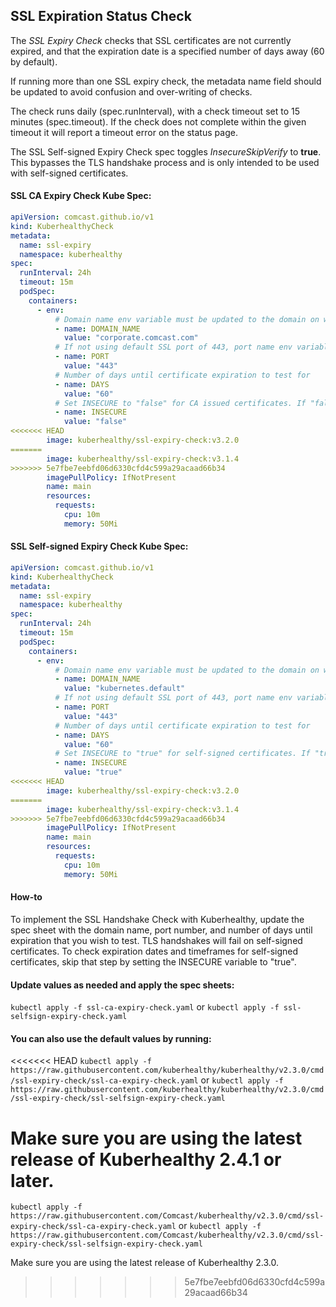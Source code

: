 ## SSL Expiration Status Check

The *SSL Expiry Check* checks that SSL certificates are not currently expired, and that the expiration date is a specified number of days away (60 by default).

If running more than one SSL expiry check, the metadata name field should be updated to avoid confusion and over-writing of checks.

The check runs daily (spec.runInterval), with a check timeout set to 15 minutes (spec.timeout). If the check
does not complete within the given timeout it will report a timeout error on the status page.

The SSL Self-signed Expiry Check spec toggles *InsecureSkipVerify* to **true**. This bypasses the TLS handshake process and is only intended to be used with self-signed certificates.

#### SSL CA Expiry Check Kube Spec:
```yaml
apiVersion: comcast.github.io/v1
kind: KuberhealthyCheck
metadata:
  name: ssl-expiry
  namespace: kuberhealthy
spec:
  runInterval: 24h
  timeout: 15m
  podSpec:
    containers:
      - env:
          # Domain name env variable must be updated to the domain on which you wish to check the SSL for
          - name: DOMAIN_NAME
            value: "corporate.comcast.com"
          # If not using default SSL port of 443, port name env variable must be updated
          - name: PORT
            value: "443"
          # Number of days until certificate expiration to test for
          - name: DAYS
            value: "60"
          # Set INSECURE to "false" for CA issued certificates. If "false", a TLS handshake will be performed during the expiry check.
          - name: INSECURE
            value: "false"
<<<<<<< HEAD
        image: kuberhealthy/ssl-expiry-check:v3.2.0
=======
        image: kuberhealthy/ssl-expiry-check:v3.1.4
>>>>>>> 5e7fbe7eebfd06d6330cfd4c599a29acaad66b34
        imagePullPolicy: IfNotPresent
        name: main
        resources:
          requests:
            cpu: 10m
            memory: 50Mi
```

#### SSL Self-signed Expiry Check Kube Spec:
```yaml
apiVersion: comcast.github.io/v1
kind: KuberhealthyCheck
metadata:
  name: ssl-expiry
  namespace: kuberhealthy
spec:
  runInterval: 24h
  timeout: 15m
  podSpec:
    containers:
      - env:
          # Domain name env variable must be updated to the domain on which you wish to check the SSL for
          - name: DOMAIN_NAME
            value: "kubernetes.default"
          # If not using default SSL port of 443, port name env variable must be updated
          - name: PORT
            value: "443"
          # Number of days until certificate expiration to test for
          - name: DAYS
            value: "60"
          # Set INSECURE to "true" for self-signed certificates. If "true", the TLS handshake will be skipped. This only checks expiration status, NOT validity/security.
          - name: INSECURE
            value: "true"
<<<<<<< HEAD
        image: kuberhealthy/ssl-expiry-check:v3.2.0
=======
        image: kuberhealthy/ssl-expiry-check:v3.1.4
>>>>>>> 5e7fbe7eebfd06d6330cfd4c599a29acaad66b34
        imagePullPolicy: IfNotPresent
        name: main
        resources:
          requests:
            cpu: 10m
            memory: 50Mi

```

#### How-to

To implement the SSL Handshake Check with Kuberhealthy, update the spec sheet with the domain name, port number, and number of days until expiration that you wish to test. TLS handshakes will fail on self-signed certificates. To check expiration dates and timeframes for self-signed certificates, skip that step by setting the INSECURE variable to "true".

#### Update values as needed and apply the spec sheets:

`kubectl apply -f ssl-ca-expiry-check.yaml`
or
`kubectl apply -f ssl-selfsign-expiry-check.yaml`


#### You can also use the default values by running:
<<<<<<< HEAD
`kubectl apply -f https://raw.githubusercontent.com/kuberhealthy/kuberhealthy/v2.3.0/cmd/ssl-expiry-check/ssl-ca-expiry-check.yaml`
or
`kubectl apply -f https://raw.githubusercontent.com/kuberhealthy/kuberhealthy/v2.3.0/cmd/ssl-expiry-check/ssl-selfsign-expiry-check.yaml`

 Make sure you are using the latest release of Kuberhealthy 2.4.1 or later.
=======
`kubectl apply -f https://raw.githubusercontent.com/Comcast/kuberhealthy/v2.3.0/cmd/ssl-expiry-check/ssl-ca-expiry-check.yaml`
or
`kubectl apply -f https://raw.githubusercontent.com/Comcast/kuberhealthy/v2.3.0/cmd/ssl-expiry-check/ssl-selfsign-expiry-check.yaml`

 Make sure you are using the latest release of Kuberhealthy 2.3.0.
>>>>>>> 5e7fbe7eebfd06d6330cfd4c599a29acaad66b34
